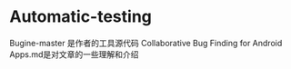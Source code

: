 # Automatic-testing
Bugine-master 是作者的工具源代码
Collaborative Bug Finding for Android Apps.md是对文章的一些理解和介绍
